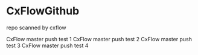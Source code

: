 # CxFlowGithub
repo scanned by cxflow

CxFlow master push test 1
CxFlow master push test 2
CxFlow master push test 3
CxFlow master push test 4